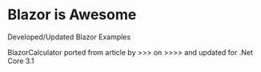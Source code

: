 # Blazor is Awesome
Developed/Updated Blazor Examples

BlazorCalculator ported from article by >>> on >>>> and updated for .Net Core 3.1
